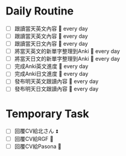 # Daily Routine
- [ ] 跟讀當天英文內容 🔁 every day
- [ ] 跟讀當天英文內容 🔁 every day
- [ ] 跟讀當天日文內容 🔁 every day
- [ ] 將當天英文的新單字整理到Anki 🔁 every day 
- [ ] 將當天日文的新單字整理到Anki 🔁 every day 
- [ ] 完成Anki英文進度 🔁 every day
- [ ] 完成Anki日文進度 🔁 every day
- [ ] 發布明天英文跟讀內容 🔁 every day
- [ ] 發布明天日文跟讀內容 🔁 every day
# Temporary Task
- [ ] 回覆CV給北さん ⏫
- [ ] 回覆CV給RGF 🔼
- [ ] 回覆CV給Pasona 🔽